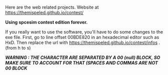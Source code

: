 Here are the web related projects. Website at https://themispeled.github.io/contest/

**Using spcesim contest edition forever.**

If you really want to use the software, you'll have to do some changes to the exe file. First, go to line offset 00BDE820 in an hexadecimal editor such as HxD. Then replace the url with https://themispeled.github.io/contest/infos .(from h to s)

***WARNING : THE CHARACTER ARE SEPARATED BY A 00 (null) BLOCK, SO MAKE SURE TO ACCOUNT FOR THAT (SPACES AND COMMAS ARE NOT 00 BLOCK***
